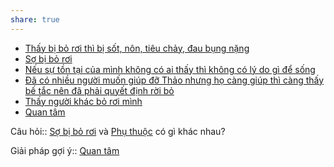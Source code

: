```yaml
---
share: true
---
```

- [Thấy bị bỏ rơi thì bị sốt, nôn, tiêu chảy, đau bụng nặng](../../Kh%C3%B3%20kh%C4%83n/Th%E1%BB%83%20ch%E1%BA%A5t/Th%E1%BA%A5y%20b%E1%BB%8B%20b%E1%BB%8F%20r%C6%A1i%20th%C3%AC%20b%E1%BB%8B%20s%E1%BB%91t,%20n%C3%B4n,%20ti%C3%AAu%20ch%E1%BA%A3y,%20%C4%91au%20b%E1%BB%A5ng%20n%E1%BA%B7ng.md)
- [Sợ bị bỏ rơi](../../N%E1%BB%97i%20s%E1%BB%A3/S%E1%BB%A3%20s%E1%BB%B1%20k%E1%BA%BFt%20th%C3%BAc/S%E1%BB%A3%20b%E1%BB%8B%20b%E1%BB%8F%20r%C6%A1i.md)
- [Nếu sự tồn tại của mình không có ai thấy thì không có lý do gì để sống](../../Quan%20%C4%91i%E1%BB%83m,%20th%C3%A1i%20%C4%91%E1%BB%99,%20nguy%C3%AAn%20t%E1%BA%AFc%20s%E1%BB%91ng,%20%C4%91i%E1%BB%81u%20m%C3%ACnh%20th%E1%BA%A5y%20ho%E1%BA%B7c%20c%E1%BA%A3m%20nh%E1%BA%ADn/N%E1%BA%BFu%20s%E1%BB%B1%20t%E1%BB%93n%20t%E1%BA%A1i%20c%E1%BB%A7a%20m%C3%ACnh%20kh%C3%B4ng%20c%C3%B3%20ai%20th%E1%BA%A5y%20th%C3%AC%20kh%C3%B4ng%20c%C3%B3%20l%C3%BD%20do%20g%C3%AC%20%C4%91%E1%BB%83%20s%E1%BB%91ng.md)
- [Đã có nhiều người muốn giúp đỡ Thảo nhưng họ càng giúp thì càng thấy bế tắc nên đã phải quyết định rời bỏ](../../Quan%20%C4%91i%E1%BB%83m,%20th%C3%A1i%20%C4%91%E1%BB%99,%20nguy%C3%AAn%20t%E1%BA%AFc%20s%E1%BB%91ng,%20%C4%91i%E1%BB%81u%20m%C3%ACnh%20th%E1%BA%A5y%20ho%E1%BA%B7c%20c%E1%BA%A3m%20nh%E1%BA%ADn/%C4%90%C3%A3%20c%C3%B3%20nhi%E1%BB%81u%20ng%C6%B0%E1%BB%9Di%20mu%E1%BB%91n%20gi%C3%BAp%20%C4%91%E1%BB%A1%20Th%E1%BA%A3o%20nh%C6%B0ng%20h%E1%BB%8D%20c%C3%A0ng%20gi%C3%BAp%20th%C3%AC%20c%C3%A0ng%20th%E1%BA%A5y%20b%E1%BA%BF%20t%E1%BA%AFc%20n%C3%AAn%20%C4%91%C3%A3%20ph%E1%BA%A3i%20quy%E1%BA%BFt%20%C4%91%E1%BB%8Bnh%20r%E1%BB%9Di%20b%E1%BB%8F.md)
- [Thấy người khác bỏ rơi mình](../../Sync%20v%E1%BB%9Bi%20vault%20ch%C3%ADnh/C%E1%BA%A3m%20nh%E1%BA%ADn/Th%E1%BA%A5y%20ng%C6%B0%E1%BB%9Di%20kh%C3%A1c%20b%E1%BB%8F%20r%C6%A1i%20m%C3%ACnh.md)
- [Quan tâm](../T%C3%ADch%20c%E1%BB%B1c/Quan%20t%C3%A2m.md)


Câu hỏi:: [Sợ bị bỏ rơi](../../N%E1%BB%97i%20s%E1%BB%A3/S%E1%BB%A3%20s%E1%BB%B1%20k%E1%BA%BFt%20th%C3%BAc/S%E1%BB%A3%20b%E1%BB%8B%20b%E1%BB%8F%20r%C6%A1i.md) và [Phụ thuộc](./Ph%E1%BB%A5%20thu%E1%BB%99c.md) có gì khác nhau?

Giải pháp gợi ý:: [Quan tâm](../T%C3%ADch%20c%E1%BB%B1c/Quan%20t%C3%A2m.md)
